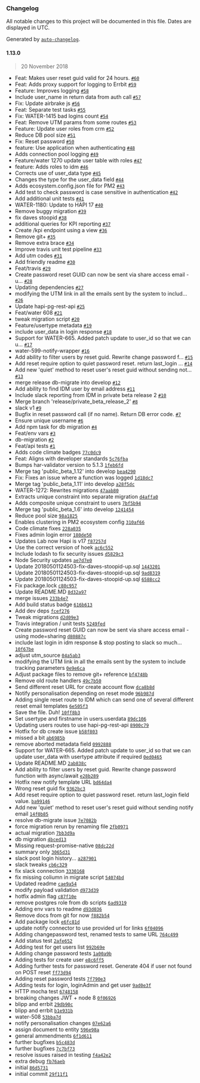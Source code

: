 ### Changelog

All notable changes to this project will be documented in this file. Dates are displayed in UTC.

Generated by [`auto-changelog`](https://github.com/CookPete/auto-changelog).

#### 1.13.0

> 20 November 2018

- Feat: Makes user reset guid valid for 24 hours. [`#60`](https://github.com/DEFRA/water-abstraction-tactical-idm/pull/60)
- Feat: Adds proxy support for logging to Errbit [`#59`](https://github.com/DEFRA/water-abstraction-tactical-idm/pull/59)
- Feature: Improves logging [`#58`](https://github.com/DEFRA/water-abstraction-tactical-idm/pull/58)
- Include user_name in return data from auth call [`#57`](https://github.com/DEFRA/water-abstraction-tactical-idm/pull/57)
- Fix: Update airbrake js [`#56`](https://github.com/DEFRA/water-abstraction-tactical-idm/pull/56)
- Feat: Separate test tasks [`#55`](https://github.com/DEFRA/water-abstraction-tactical-idm/pull/55)
- Fix: WATER-1415 bad logins count [`#54`](https://github.com/DEFRA/water-abstraction-tactical-idm/pull/54)
- Feat: Remove UTM params from some routes [`#53`](https://github.com/DEFRA/water-abstraction-tactical-idm/pull/53)
- Feature: Update user roles from crm [`#52`](https://github.com/DEFRA/water-abstraction-tactical-idm/pull/52)
- Reduce DB pool size [`#51`](https://github.com/DEFRA/water-abstraction-tactical-idm/pull/51)
- Fix: Reset password [`#50`](https://github.com/DEFRA/water-abstraction-tactical-idm/pull/50)
- feature: Use application when authenticating [`#48`](https://github.com/DEFRA/water-abstraction-tactical-idm/pull/48)
- Adds connection pool logging [`#49`](https://github.com/DEFRA/water-abstraction-tactical-idm/pull/49)
- Feature/water 1270 update user table with roles [`#47`](https://github.com/DEFRA/water-abstraction-tactical-idm/pull/47)
- feature: Adds roles to idm [`#46`](https://github.com/DEFRA/water-abstraction-tactical-idm/pull/46)
- Corrects use of user_data type [`#45`](https://github.com/DEFRA/water-abstraction-tactical-idm/pull/45)
- Changes the type for the user_data field [`#44`](https://github.com/DEFRA/water-abstraction-tactical-idm/pull/44)
- Adds ecosystem.config.json file for PM2 [`#43`](https://github.com/DEFRA/water-abstraction-tactical-idm/pull/43)
- Add test to check password is case sensitive in authentication [`#42`](https://github.com/DEFRA/water-abstraction-tactical-idm/pull/42)
- Add additional unit tests [`#41`](https://github.com/DEFRA/water-abstraction-tactical-idm/pull/41)
- WATER-1180: Update to HAPI 17 [`#40`](https://github.com/DEFRA/water-abstraction-tactical-idm/pull/40)
- Remove buggy migration [`#39`](https://github.com/DEFRA/water-abstraction-tactical-idm/pull/39)
- fix daves stoopid [`#38`](https://github.com/DEFRA/water-abstraction-tactical-idm/pull/38)
- additional queries for KPI reporting [`#37`](https://github.com/DEFRA/water-abstraction-tactical-idm/pull/37)
- Create /kpi endpoint using a view [`#36`](https://github.com/DEFRA/water-abstraction-tactical-idm/pull/36)
- Remove git+ [`#35`](https://github.com/DEFRA/water-abstraction-tactical-idm/pull/35)
- Remove extra brace [`#34`](https://github.com/DEFRA/water-abstraction-tactical-idm/pull/34)
- Improve travis unit test pipeline [`#33`](https://github.com/DEFRA/water-abstraction-tactical-idm/pull/33)
- Add utm codes [`#31`](https://github.com/DEFRA/water-abstraction-tactical-idm/pull/31)
- Add friendly readme [`#30`](https://github.com/DEFRA/water-abstraction-tactical-idm/pull/30)
- Feat/travis [`#29`](https://github.com/DEFRA/water-abstraction-tactical-idm/pull/29)
- Create password reset GUID can now be sent via share access email - u… [`#28`](https://github.com/DEFRA/water-abstraction-tactical-idm/pull/28)
- Updating dependencies [`#27`](https://github.com/DEFRA/water-abstraction-tactical-idm/pull/27)
- modifying the UTM link in all the emails sent by the system to includ… [`#26`](https://github.com/DEFRA/water-abstraction-tactical-idm/pull/26)
- Update hapi-pg-rest-api [`#25`](https://github.com/DEFRA/water-abstraction-tactical-idm/pull/25)
- Feat/water 608 [`#21`](https://github.com/DEFRA/water-abstraction-tactical-idm/pull/21)
- tweak migration script [`#20`](https://github.com/DEFRA/water-abstraction-tactical-idm/pull/20)
- Feature/usertype metadata [`#19`](https://github.com/DEFRA/water-abstraction-tactical-idm/pull/19)
- include user_data in login response [`#18`](https://github.com/DEFRA/water-abstraction-tactical-idm/pull/18)
- Support for WATER-665. Added patch update to user_id so that we can u… [`#17`](https://github.com/DEFRA/water-abstraction-tactical-idm/pull/17)
- water-599-notify-wrapper [`#16`](https://github.com/DEFRA/water-abstraction-tactical-idm/pull/16)
- Add ability to filter users by reset guid.  Rewrite change password f… [`#15`](https://github.com/DEFRA/water-abstraction-tactical-idm/pull/15)
- Add reset require option to quiet password reset.  return last_login … [`#14`](https://github.com/DEFRA/water-abstraction-tactical-idm/pull/14)
- Add new 'quiet' method to reset user's reset guid without sending not… [`#13`](https://github.com/DEFRA/water-abstraction-tactical-idm/pull/13)
- merge release db-migrate into develop [`#12`](https://github.com/DEFRA/water-abstraction-tactical-idm/pull/12)
- Add ability to find IDM user by email address [`#11`](https://github.com/DEFRA/water-abstraction-tactical-idm/pull/11)
- Include slack reporting from IDM in private beta release 2 [`#10`](https://github.com/DEFRA/water-abstraction-tactical-idm/pull/10)
- Merge branch 'release/private_beta_release_2' [`#8`](https://github.com/DEFRA/water-abstraction-tactical-idm/pull/8)
- slack v1 [`#9`](https://github.com/DEFRA/water-abstraction-tactical-idm/pull/9)
- Bugfix in reset password call (if no name).   Return DB error code. [`#7`](https://github.com/DEFRA/water-abstraction-tactical-idm/pull/7)
- Ensure unique username [`#6`](https://github.com/DEFRA/water-abstraction-tactical-idm/pull/6)
- Add npm task for db migration [`#4`](https://github.com/DEFRA/water-abstraction-tactical-idm/pull/4)
- Feat/env vars [`#3`](https://github.com/DEFRA/water-abstraction-tactical-idm/pull/3)
- db-migration [`#2`](https://github.com/DEFRA/water-abstraction-tactical-idm/pull/2)
- Feat/api tests [`#1`](https://github.com/DEFRA/water-abstraction-tactical-idm/pull/1)
- Adds code climate badges [`77c0dc9`](https://github.com/DEFRA/water-abstraction-tactical-idm/commit/77c0dc99f7e989729577e374212bb2c68c7676a6)
- Feat: Aligns with developer standards [`5c76fba`](https://github.com/DEFRA/water-abstraction-tactical-idm/commit/5c76fba2645dff7a5f96a6528c43edc60015f9a8)
- Bumps har-validator version to 5.1.3 [`1feb6fd`](https://github.com/DEFRA/water-abstraction-tactical-idm/commit/1feb6fdebd4336db62efff0f64aa3c4b9fb3aa5f)
- Merge tag 'public_beta_1.12' into develop [`bea4290`](https://github.com/DEFRA/water-abstraction-tactical-idm/commit/bea4290ed80102538353d8b776852e03c40d3726)
- Fix: Fixes an issue where a function was logged [`1d18dc7`](https://github.com/DEFRA/water-abstraction-tactical-idm/commit/1d18dc7e96e67f0d8af9eaf2f430f42c9cd6be05)
- Merge tag 'public_beta_1.11' into develop [`a28f5dc`](https://github.com/DEFRA/water-abstraction-tactical-idm/commit/a28f5dca8b08526de5cff059acca213586c23037)
- WATER-1272: Rewrites migrations [`47aab80`](https://github.com/DEFRA/water-abstraction-tactical-idm/commit/47aab801f7fc21b158d95f44e52ea6bd52c6ac6e)
- Extracts unique constraint into separate migration [`d4affa0`](https://github.com/DEFRA/water-abstraction-tactical-idm/commit/d4affa0104323257134698fb697b260632481039)
- Adds composite unique constraint to users [`7bf5b94`](https://github.com/DEFRA/water-abstraction-tactical-idm/commit/7bf5b94003f0d381e4bb68f23d2b3f4630e5ef2d)
- Merge tag 'public_beta_1.6' into develop [`1241454`](https://github.com/DEFRA/water-abstraction-tactical-idm/commit/1241454388790e8c13f63dadda98d33319cef1f5)
- Reduce pool size [`98a1825`](https://github.com/DEFRA/water-abstraction-tactical-idm/commit/98a18258431dcb833e9162b0094001e219972848)
- Enables clustering in PM2 ecosystem config [`310af66`](https://github.com/DEFRA/water-abstraction-tactical-idm/commit/310af666c43c24c548f532031737442618e86d79)
- Code climate fixes [`228a035`](https://github.com/DEFRA/water-abstraction-tactical-idm/commit/228a03548f2a242ada2e25adab7a653af1a3c68b)
- Fixes admin login error [`180de50`](https://github.com/DEFRA/water-abstraction-tactical-idm/commit/180de5080c36ba64eeb01344ecff4d415bf32438)
- Updates Lab now Hapi is v17 [`f87257d`](https://github.com/DEFRA/water-abstraction-tactical-idm/commit/f87257d4b826c757c03d7d82b646265961dd3bbf)
- Use the correct version of hoek [`ac6c552`](https://github.com/DEFRA/water-abstraction-tactical-idm/commit/ac6c552559c63d652ce7d5062d6a44a28cb23870)
- Include lodash to fix security issues [`d5829c3`](https://github.com/DEFRA/water-abstraction-tactical-idm/commit/d5829c3ad7ac437962bdb8fb0e3e458bdc49f0e9)
- Node Security updates [`ae7d7e0`](https://github.com/DEFRA/water-abstraction-tactical-idm/commit/ae7d7e0fea7e8252f092e447712ae0c426dbe28e)
- Update 20180501124503-fix-daves-stoopid-up.sql [`1443201`](https://github.com/DEFRA/water-abstraction-tactical-idm/commit/1443201def4f0736de89e0cef2872a1d402b15c6)
- Update 20180501124503-fix-daves-stoopid-up.sql [`9ad8319`](https://github.com/DEFRA/water-abstraction-tactical-idm/commit/9ad831986b7c6e2cc2f4b534e891b1268b2000ae)
- Update 20180501124503-fix-daves-stoopid-up.sql [`6588cc2`](https://github.com/DEFRA/water-abstraction-tactical-idm/commit/6588cc2387e2ab4cb000bcc6ccd58529a974149d)
- Fix package.lock [`c80c957`](https://github.com/DEFRA/water-abstraction-tactical-idm/commit/c80c957d07fb328357dc30af0abaa99fb159df30)
- Update README.MD [`8d32a97`](https://github.com/DEFRA/water-abstraction-tactical-idm/commit/8d32a973bfa059f4cc8968d4fa36074b59c58501)
- merge issues [`233b4e7`](https://github.com/DEFRA/water-abstraction-tactical-idm/commit/233b4e747ab60842e39713263eb75af518426082)
- Add build status badge [`616b613`](https://github.com/DEFRA/water-abstraction-tactical-idm/commit/616b6133b272be5e9c54205bc8ed16e72371b44a)
- Add dev deps [`fcef276`](https://github.com/DEFRA/water-abstraction-tactical-idm/commit/fcef276aa4e68cc9a9c04e9337ef7b4e61d8d1c0)
- Tweak migrations [`d2d09e3`](https://github.com/DEFRA/water-abstraction-tactical-idm/commit/d2d09e3a4be61432f10f541241c91c53a5a3e7b8)
- Travis integration / unit tests [`5249fed`](https://github.com/DEFRA/water-abstraction-tactical-idm/commit/5249fed4e8581d69d76fd7be6a68227135854b4e)
- Create password reset GUID can now be sent via share access email - using mode=sharing [`d80887c`](https://github.com/DEFRA/water-abstraction-tactical-idm/commit/d80887cf0998dbeaaad9e0cec61f096dbcff60dc)
- include last login in idm response & stop posting to slack so much... [`10f67be`](https://github.com/DEFRA/water-abstraction-tactical-idm/commit/10f67bef9368f5c41649094857691c527d51f5dc)
- adjust utm_source [`04a5ab3`](https://github.com/DEFRA/water-abstraction-tactical-idm/commit/04a5ab398e201136e742d7bef08089aa684724e2)
- modifying the UTM link in all the emails sent by the system to include tracking parameters [`0e9e6ca`](https://github.com/DEFRA/water-abstraction-tactical-idm/commit/0e9e6cab988bfe9248b03284552823d658ceaaf9)
- Adjust package files to remove git+ reference [`bf4748b`](https://github.com/DEFRA/water-abstraction-tactical-idm/commit/bf4748b39c73110524eed029da0b44c86068f55b)
- Remove old route handlers [`49c7b50`](https://github.com/DEFRA/water-abstraction-tactical-idm/commit/49c7b50044a9616ef481cee869e76346f33db9ed)
- Send different reset URL for create account flow [`dca8b8d`](https://github.com/DEFRA/water-abstraction-tactical-idm/commit/dca8b8d842d1bc59478f8df64a1d588b7315ad32)
- Notify personalisation depending on reset mode [`96b987d`](https://github.com/DEFRA/water-abstraction-tactical-idm/commit/96b987ddee563a3418782ef51f1daf4758cbcd94)
- Adding single reset route to IDM which can send one of several different reset email templates [`6e505f3`](https://github.com/DEFRA/water-abstraction-tactical-idm/commit/6e505f398fd431c9802f8ee7b2917730e6e7dea2)
- Save the file. Duh! [`10ff8b3`](https://github.com/DEFRA/water-abstraction-tactical-idm/commit/10ff8b3a501a9fd742a41077c2adccf80749beaf)
- Set usertype and firstname in users.userdata [`89dc106`](https://github.com/DEFRA/water-abstraction-tactical-idm/commit/89dc1064383f45cff4149bd00b08428fcd07f425)
- Updating users routes to use hapi-pg-rest-api [`8900c79`](https://github.com/DEFRA/water-abstraction-tactical-idm/commit/8900c7914dbcd30fe0de9bd13e28069c125462d5)
- Hotfix for db create issue [`b58f803`](https://github.com/DEFRA/water-abstraction-tactical-idm/commit/b58f803e1333e10a97eacc143309a0abfc20d299)
- missed a bit [`ab6985b`](https://github.com/DEFRA/water-abstraction-tactical-idm/commit/ab6985b25a6ed39ef91fc1d9c15b5fbc0caebe57)
- remove aborted metadata field [`0992888`](https://github.com/DEFRA/water-abstraction-tactical-idm/commit/0992888fabac871a0afa7fc2ebf5da8935ef7705)
- Support for WATER-665. Added patch update to user_id so that we can update user_data with usertype attribute if required [`0ed0465`](https://github.com/DEFRA/water-abstraction-tactical-idm/commit/0ed0465cc87f099021deb8a84da94535ccc7899e)
- Update README.MD [`2ab838c`](https://github.com/DEFRA/water-abstraction-tactical-idm/commit/2ab838cddc0416327a57f75cc07b443d89662f8a)
- Add ability to filter users by reset guid.  Rewrite change password function with async/await [`e28b289`](https://github.com/DEFRA/water-abstraction-tactical-idm/commit/e28b289f85f32c42a319ef3c70389fc5d6f694da)
- Hotfix new notify template URL [`bd64da4`](https://github.com/DEFRA/water-abstraction-tactical-idm/commit/bd64da4c4f88df5cb73a5a4ad7087b6191b04ced)
- Wrong reset guid fix [`9362bc3`](https://github.com/DEFRA/water-abstraction-tactical-idm/commit/9362bc33be2475928aeafdb5e5d86d9cbf9a2185)
- Add reset require option to quiet password reset.  return last_login field value. [`ba99146`](https://github.com/DEFRA/water-abstraction-tactical-idm/commit/ba9914617c0850dcbde6d3dff382f1f19586dd48)
- Add new 'quiet' method to reset user's reset guid without sending notify email [`14f0b85`](https://github.com/DEFRA/water-abstraction-tactical-idm/commit/14f0b850f82a156f319ab24bb1a695297cbe9be8)
- resolve db-migrate issue [`7e7082b`](https://github.com/DEFRA/water-abstraction-tactical-idm/commit/7e7082b8c010cd5b7035b7869a0420a24a31c461)
- force migration rerun by renaming file [`2fb0971`](https://github.com/DEFRA/water-abstraction-tactical-idm/commit/2fb0971930c1bffd5a8a9c3678413ec3a9bd06a0)
- actual migration [`7bb3d9a`](https://github.com/DEFRA/water-abstraction-tactical-idm/commit/7bb3d9acb4fb0b4ff4c62024676572eade68cb9a)
- db migration [`4bced13`](https://github.com/DEFRA/water-abstraction-tactical-idm/commit/4bced13b67c6275fe3ac8e779c38978a1e57ebb4)
- Missing request-promise-native [`08dc22d`](https://github.com/DEFRA/water-abstraction-tactical-idm/commit/08dc22de296dd227759b41c27efdfe799bd0424e)
- summary only [`3065d31`](https://github.com/DEFRA/water-abstraction-tactical-idm/commit/3065d31c77e221e5ad0fb4028cd09a535d5bfcdc)
- slack post login history... [`a287901`](https://github.com/DEFRA/water-abstraction-tactical-idm/commit/a287901e9a39a6dcf2480a6333a05da47ff520c1)
- slack tweaks [`cb6c329`](https://github.com/DEFRA/water-abstraction-tactical-idm/commit/cb6c3299e7691426096e2e2bd75ca9bcd3741833)
- fix slack connection [`3330168`](https://github.com/DEFRA/water-abstraction-tactical-idm/commit/3330168c5b476d4f8ced5feeb65d24ff4bf69f3a)
- fix missing coliumn in migrate script [`54074bd`](https://github.com/DEFRA/water-abstraction-tactical-idm/commit/54074bd2d359307d16ea45a6766115635b81438d)
- Updated readme [`cae9a54`](https://github.com/DEFRA/water-abstraction-tactical-idm/commit/cae9a54c7b16f94721a71b05b49f1069ccbf474f)
- modify payload validation [`d973d39`](https://github.com/DEFRA/water-abstraction-tactical-idm/commit/d973d39ba41bb5fc147b29f388f152b33a6070f3)
- hotfix admin flag [`c87f10e`](https://github.com/DEFRA/water-abstraction-tactical-idm/commit/c87f10edd8d20228334813fac7d9e51edc72083c)
- remove postgres role from db scripts [`6ad9319`](https://github.com/DEFRA/water-abstraction-tactical-idm/commit/6ad931934d747b2737e21003452b671cc653bb93)
- Adding env vars to readme [`d93d036`](https://github.com/DEFRA/water-abstraction-tactical-idm/commit/d93d036388b0e3c349ca2cab1836b4d60aa73ee3)
- Remove docs from git for now [`f882b54`](https://github.com/DEFRA/water-abstraction-tactical-idm/commit/f882b54ea32c80889a1af3da7f6fdbf23a3af728)
- Add package lock [`e6fc81d`](https://github.com/DEFRA/water-abstraction-tactical-idm/commit/e6fc81d8d75f16546921c1d51655cba638a498ad)
- update notify connector to use provided url for links [`6f04096`](https://github.com/DEFRA/water-abstraction-tactical-idm/commit/6f04096d3f2df19f840e91d2f0a1f2b46bb4cf4b)
- Adding changepassword test, renamed tests to same URL [`764c499`](https://github.com/DEFRA/water-abstraction-tactical-idm/commit/764c4999d1a25bc3d053a0e58257edc45c4558bf)
- Add status test [`2afe652`](https://github.com/DEFRA/water-abstraction-tactical-idm/commit/2afe65247c6a771f2c6fcceffe7706997c8620ce)
- Adding test for get users list [`992b69e`](https://github.com/DEFRA/water-abstraction-tactical-idm/commit/992b69eb4b71431e6a60edee61b35ecce3721c5f)
- Adding change password tests [`1a00a9b`](https://github.com/DEFRA/water-abstraction-tactical-idm/commit/1a00a9bf57b493b398877e2f709bec1ce6a260ae)
- Adding tests for create user [`e8c6ff5`](https://github.com/DEFRA/water-abstraction-tactical-idm/commit/e8c6ff575e6cbe1191537203285586adab5c4fd3)
- Adding further tests for password reset.  Generate 404 if user not found on POST reset [`ff73d94`](https://github.com/DEFRA/water-abstraction-tactical-idm/commit/ff73d94f7a030447b22cca033cbeea62b94673c9)
- Adding reset password tests [`7f790e3`](https://github.com/DEFRA/water-abstraction-tactical-idm/commit/7f790e34cf16f6e51ba320e61441ea8d70845acd)
- Adding tests for login, loginAdmin and get user [`9ad0e3f`](https://github.com/DEFRA/water-abstraction-tactical-idm/commit/9ad0e3f29439f78dc1bcd3e112c21b5e39b3d130)
- HTTP mocha test [`6748158`](https://github.com/DEFRA/water-abstraction-tactical-idm/commit/674815868379080bd22ad963140ed15f81401e3d)
- breaking changes JWT + node 8 [`0f06926`](https://github.com/DEFRA/water-abstraction-tactical-idm/commit/0f069260304ea29a3f033d66584d8a567b4d5171)
- blipp and errbit [`29db90c`](https://github.com/DEFRA/water-abstraction-tactical-idm/commit/29db90c7ba12c0f3428c236f6ddc5b42b41a9871)
- blipp and errbit [`b1e931b`](https://github.com/DEFRA/water-abstraction-tactical-idm/commit/b1e931b5bde048ca3bb1382e731886e4ddda42d4)
- water-508 [`53bba7d`](https://github.com/DEFRA/water-abstraction-tactical-idm/commit/53bba7dd3b792de92c7a038fdca00ec1d9c4c142)
- notify personalisation changes [`07e62a6`](https://github.com/DEFRA/water-abstraction-tactical-idm/commit/07e62a6217428fe51d21a91d5cabf86e254b0054)
- assign document to entity [`596e98a`](https://github.com/DEFRA/water-abstraction-tactical-idm/commit/596e98acaaa478e45c40b173d85e29c755558e7c)
- general ammendments [`6f1d611`](https://github.com/DEFRA/water-abstraction-tactical-idm/commit/6f1d61172161967cf01834dd67a0bc3b7dfa9309)
- further bugfixes [`b5c483d`](https://github.com/DEFRA/water-abstraction-tactical-idm/commit/b5c483d09c97ac4f217350ab265651a3fd6e3df7)
- further bugfixes [`7c7bf73`](https://github.com/DEFRA/water-abstraction-tactical-idm/commit/7c7bf73878f558e3f321de6a8fd746d552c05932)
- resolve issues raised in testing [`f4a42e2`](https://github.com/DEFRA/water-abstraction-tactical-idm/commit/f4a42e27616ed889502624abb434df294cd0313f)
- extra debug [`fb76aeb`](https://github.com/DEFRA/water-abstraction-tactical-idm/commit/fb76aeb0123b21bbfa322826918a0b67800e7eb3)
- initial [`86d5731`](https://github.com/DEFRA/water-abstraction-tactical-idm/commit/86d573144a347172e12a26daced3d41e9bf497b6)
- initial commit [`29f11f1`](https://github.com/DEFRA/water-abstraction-tactical-idm/commit/29f11f1d3f624cb9219b23a9a975442855ddf0e5)
